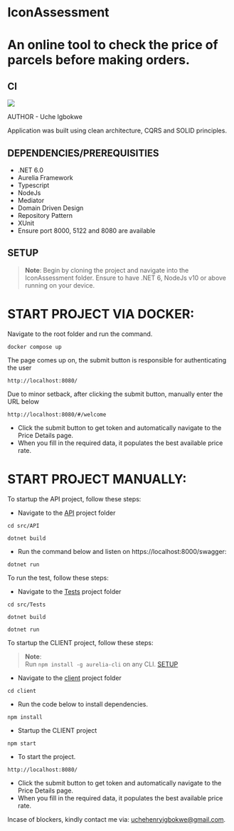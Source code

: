 # IconAssessment
An online tool to check the price of parcels before making orders.
==================================================================

## CI

![](https://github.com/UcheIgbokwe/IconAssessment/workflows/Build%20Pipeline/badge.svg)


AUTHOR - Uche Igbokwe

Application was built using clean architecture, CQRS and SOLID principles.

## DEPENDENCIES/PREREQUISITIES

* .NET 6.0
* Aurelia Framework
* Typescript
* NodeJs 
* Mediator
* Domain Driven Design
* Repository Pattern
* XUnit
* Ensure port 8000, 5122 and 8080 are available

## SETUP

> **Note**: Begin by cloning the project and navigate into the IconAssessment folder. Ensure to have .NET 6, NodeJs v10 or above running on your device.

# START PROJECT VIA DOCKER:
Navigate to the root folder and run the command.
```
docker compose up 
```
The page comes up on, the submit button is responsible for authenticating the user
```
http://localhost:8080/
```
Due to minor setback, after clicking the submit button, manually enter the URL below
```
http://localhost:8080/#/welcome
```
  * Click the submit button to get token and automatically navigate to the Price Details page.
  * When you fill in the required data, it populates the best available price rate.


# START PROJECT MANUALLY:
To startup the API project, follow these steps:

* Navigate to the [API](src/API) project folder
```
cd src/API
```
```
dotnet build
```
* Run the command below and listen on https://localhost:8000/swagger:
```
dotnet run
```

To run the test, follow these steps:

* Navigate to the [Tests](src/Tests) project folder
```
cd src/Tests
```
```
dotnet build
```
```
dotnet run
```
To startup the CLIENT project, follow these steps:

> **Note**:  
Run `npm install -g aurelia-cli` on any CLI. [SETUP](https://aurelia.io/docs/tutorials/creating-a-todo-app#setup)

* Navigate to the [client](client) project folder
```
cd client
```
* Run the code below to install dependencies.
```
npm install
```
* Startup the CLIENT project
```
npm start
```

* To start the project.
```
http://localhost:8080/
```
  * Click the submit button to get token and automatically navigate to the Price Details page.
  * When you fill in the required data, it populates the best available price rate.



Incase of blockers, kindly contact me via: uchehenryigbokwe@gmail.com.

